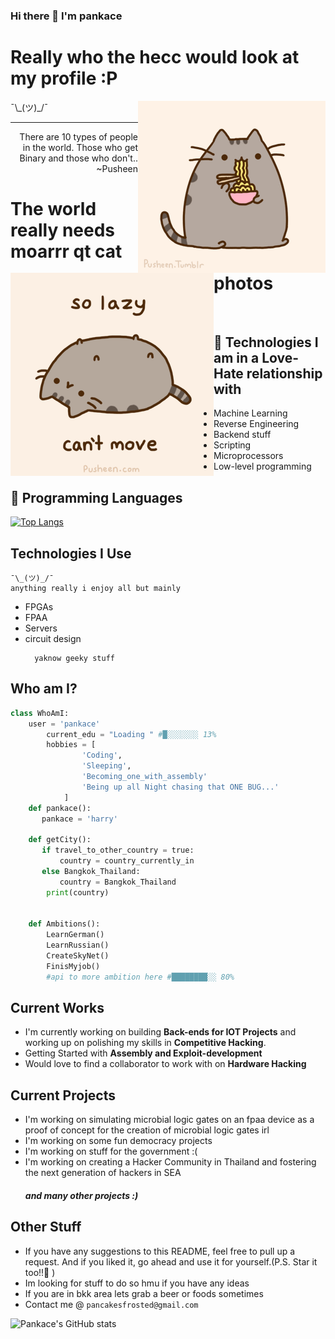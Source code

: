 ### Hi there 👋 I'm pankace

<h1>Really who the hecc would look at my profile :P</h1>

<img src = 'https://github.com/pankace/pankace/blob/main/images%20/pusheen2.jpg' alt = 'Ramen Pusheen1' align='right'/>

<img src = 'https://github.com/pankace/pankace/blob/main/images%20/pusheen3.gif' alt = 'Ramen Pusheen2' align='left'/> 
 ¯\_(ツ)_/¯

---

<div style="text-align: right">There are 10 types of people in the world. Those who get Binary and those who don't.. ~Pusheen </div>

<h1>The world really needs moarrr qt cat photos</h1><br >
 
## :robot: Technologies I am in a Love-Hate relationship with     
* Machine Learning
* Reverse Engineering 
* Backend stuff
* Scripting 
* Microprocessors 
* Low-level programming

## :snake: Programming Languages

[![Top Langs](https://github-readme-stats.vercel.app/api/top-langs/?username=pankace&layout=compact)](https://github.com/pankace/github-readme-stats&langs_count=10)

## Technologies I Use

    ¯\_(ツ)_/¯
    anything really i enjoy all but mainly

- FPGAs
- FPAA
- Servers
- circuit design
  ```
    yaknow geeky stuff
  ```

## Who am I?

```python
class WhoAmI:
	user = 'pankace'
		current_edu = "Loading " #█░░░░░░░ 13%
		hobbies = [
				'Coding',
				'Sleeping',
				'Becoming_one_with_assembly'
				'Being up all Night chasing that ONE BUG...'
			]
	def pankace():
       pankace = 'harry'

	def getCity():
       if travel_to_other_country = true:
           country = country_currently_in
       else Bangkok_Thailand:
           country = Bangkok_Thailand
		print(country)


	def Ambitions():
		LearnGerman()
        LearnRussian()
		CreateSkyNet()
		FinisMyjob()
		#api to more ambition here #████████░░ 80%

```

## Current Works

- I'm currently working on building **Back-ends for IOT Projects** and working up on polishing my skills in **Competitive Hacking**.
- Getting Started with **Assembly and Exploit-development**
- Would love to find a collaborator to work with on **Hardware Hacking**

## Current Projects

- I'm working on simulating microbial logic gates on an fpaa device as a proof of concept for the creation of microbial logic gates irl
- I'm working on some fun democracy projects
- I'm working on stuff for the government :(
- I'm working on creating a Hacker Community in Thailand and fostering the next generation of hackers in SEA
  <h5>and many other projects :)</h5>

## Other Stuff

- If you have any suggestions to this README, feel free to pull up a request. And if you liked it, go ahead and use it for yourself.(P.S. Star it too!!:grimacing: )
- Im looking for stuff to do so hmu if you have any ideas
- If you are in bkk area lets grab a beer or foods sometimes
- Contact me @ `pancakesfrosted@gmail.com`

![Pankace's GitHub stats](https://github-readme-stats.vercel.app/api?username=pankace&show_icons=true&cout_private&theme=gruvbox)
